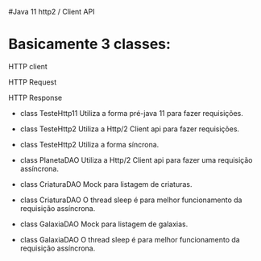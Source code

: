 #Java 11 http2 / Client API

# Basicamente 3 classes:

HTTP client

HTTP Request

HTTP Response


- class TesteHttp11 Utiliza a forma pré-java 11 para fazer requisições. 

- class TesteHttp2 Utiliza a Http/2 Client api para fazer requisições. 
- class TesteHttp2 Utiliza a forma síncrona. 

- class PlanetaDAO Utiliza a Http/2 Client api para fazer uma requisição assíncrona. 

- class CriaturaDAO Mock para listagem de criaturas.
- class CriaturaDAO O thread sleep é para melhor funcionamento da requisição assíncrona. 

- class GalaxiaDAO Mock para listagem de galaxias.
- class GalaxiaDAO O thread sleep é para melhor funcionamento da requisição assíncrona. 
